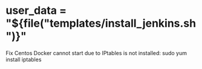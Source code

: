 # user_data = "${file("templates/install_jenkins.sh")}"

Fix Centos Docker cannot start due to IPtables is not installed:
sudo yum install iptables